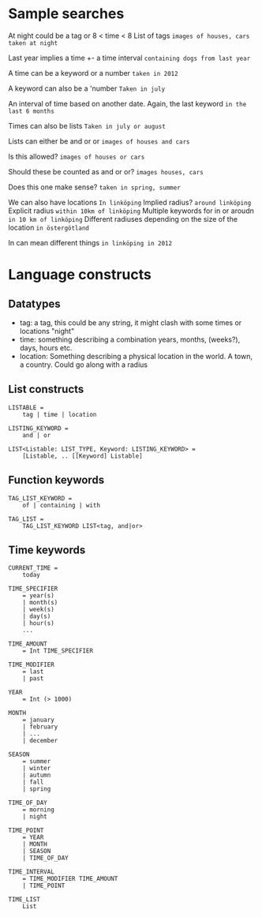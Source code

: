 # Sample searches

At night could be a tag or 8 < time < 8
List of tags
`images of houses, cars taken at night`

Last year implies a time +- a time interval
`containing dogs from last year`

A time can be a keyword or a number
`taken in 2012`

A keyword can also be a 'number
`Taken in july`

An interval of time based on another date. Again, the last keyword
`in the last 6 months`

Times can also be lists
`Taken in july or august`

Lists can either be and or or
`images of houses and cars`

Is this allowed?
`images of houses or cars`


Should these be counted as and or or?
`images houses, cars`

Does this one make sense?
`taken in spring, summer`

We can also have locations
`In linköping`
Implied radius?
`around linköping`
Explicit radius
`within 10km of linköping`
Multiple keywords for in or aroudn
`in 10 km of linköping`
Different radiuses depending on the size of the location
`in östergötland`

In can mean different things
`in linköping in 2012`


# Language constructs

## Datatypes
- tag: a tag, this could be any string, it might clash with some times or locations "night"
- time: something describing a combination years, months, (weeks?), days, hours etc.
- location: Something describing a physical location in the world. 
A town, a country. Could go along with a radius



## List constructs
```
LISTABLE =
    tag | time | location

LISTING_KEYWORD =
    and | or

LIST<Listable: LIST_TYPE, Keyword: LISTING_KEYWORD> =
    [Listable, .. [[Keyword] Listable]
```

## Function keywords
```
TAG_LIST_KEYWORD =
    of | containing | with

TAG_LIST =
    TAG_LIST_KEYWORD LIST<tag, and|or>
```


## Time keywords
```
CURRENT_TIME =
    today

TIME_SPECIFIER 
    = year(s)
    | month(s)
    | week(s)
    | day(s)
    | hour(s)
    ...

TIME_AMOUNT
    = Int TIME_SPECIFIER

TIME_MODIFIER 
    = last
    | past

YEAR
    = Int (> 1000)

MONTH
    = january
    | february
    | ...
    | december

SEASON
    = summer
    | winter
    | autumn
    | fall
    | spring

TIME_OF_DAY
    = morning
    | night

TIME_POINT
    = YEAR
    | MONTH
    | SEASON
    | TIME_OF_DAY

TIME_INTERVAL
    = TIME_MODIFIER TIME_AMOUNT
    | TIME_POINT

TIME_LIST
    List
```
